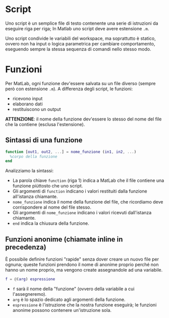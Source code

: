 # Script
Uno script è un semplice file di testo contenente una serie di istruzioni da eseguire riga per riga; In Matlab uno script deve avere estensione `.m`.

Uno script condivide le variabili del workspace, ma soprattutto è statico, ovvero non ha input o logica parametrica per cambiare comportamento, eseguendo sempre la stessa sequenza di comandi nello stesso modo.
# Funzioni
Per MatLab, ogni funzione dev'essere salvata su un file diverso (sempre però con estensione `.m`). A differenza degli script, le funzioni:
- ricevono input
- elaborano dati
- restituiscono un output

**ATTENZIONE**: il nome della funzione dev'essere lo stesso del nome del file che la contiene (esclusa l'estensione).
## Sintassi di una funzione
```matlab
function [out1, out2, ...] = nome_funzione (in1, in2, ...)
  %corpo della funzione
end
```
Analizziamo la sintassi:
- La parola chiave `function` (riga 1) indica a MatLab che il file contiene una funzione piùttosto che uno script.
- Gli argomenti di `function` indicano i valori restituiti dalla funzione all'istanza chiamante.
- `nome_funzione` indica il nome della funzione del file, che ricordiamo deve corrispondere al nome del file stesso.
- Gli argomenti di `nome_funzione` indicano i valori ricevuti dall'istanza chiamante.
- `end` indica la chiusura della funzione.
## Funzioni anonime (chiamate inline in precedenza)
È possibile definire funzioni "rapide" senza dover creare un nuovo file per ognuna; queste funzioni prendono il nome di anonime proprio perché non hanno un nome proprio, ma vengono create assegnandole ad una variabile.
```matlab
f = @(arg) espressione
```
- `f` sarà il nome della "funzione" (ovvero della variabile a cui l'assegneremo).
- `arg` è lo spazio dedicato agli argomenti della funzione.
- `espressione` è l'istruzione che la nostra funzione eseguirà; le funzioni anonime possono contenere un'istruzione sola.
